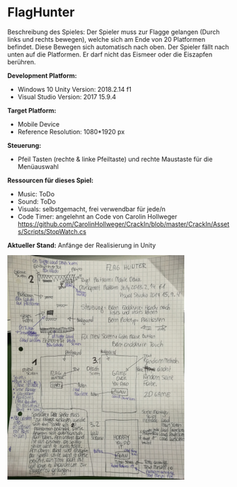 # FlagHunter
Beschreibung des Spieles: Der Spieler muss zur Flagge gelangen (Durch links und rechts bewegen), welche sich am Ende von 20 Platformen befindet. Diese Bewegen sich automatisch nach oben. Der Spieler fällt nach unten auf die Platformen. Er darf nicht das Eismeer oder die Eiszapfen berühren. 

**Development Platform:**
* Windows 10 Unity Version: 2018.2.14 f1 
* Visual Studio Version: 2017 15.9.4

**Target Platform:**
* Mobile Device
* Reference Resolution: 1080*1920 px

**Steuerung:**
* Pfeil Tasten (rechte & linke Pfeiltaste) und rechte Maustaste für die Menüauswahl

**Ressourcen für dieses Spiel:**
* Music: ToDo 
* Sound: ToDo 
* Visuals: selbstgemacht, frei verwendbar für jede/n
* Code Timer: angelehnt an Code von Carolin Hollweger https://github.com/CarolinHollweger/CrackIn/blob/master/CrackIn/Assets/Scripts/StopWatch.cs

**Aktueller Stand:** Anfänge der Realisierung in Unity
<div>
<img src= "./Screenshots/concept_V2.jpg" width="400">
</div>